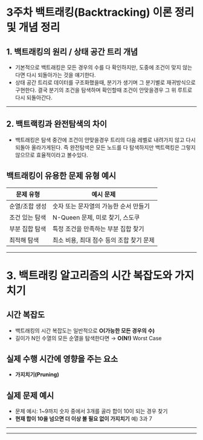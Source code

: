 # 3주차 백트래킹(Backtracking) 이론 정리 및 개념 정리

## 1. 백트래킹의 원리 / 상태 공간 트리 개념

- 기본적으로 백트래킹은 모든 경우의 수를 다 확인하지만, 도중에 조건이 맞지 않는다면 다시 되돌아가는 것을 얘기한다.
- 상태 공간 트리로 데이터를 구조화했을때, 분기가 생기며 그 분기별로 재귀방식으로 구현한다. 결국 분기의 조건을 탐색하며 확인할때 조건이 안맞을경우 그 위 루트로 다시 되돌아간다.

---

## 2. 백트랙킹과 완전탐색의 차이

- 백트래킹은 탐색 중간에 조건이 안맞을경우 트리의 다음 레벨로 내려가지 않고 다시 되돌아 올라가게된다. 즉 완전탐색은 모든 노드를 다 탐색하지만 백트랙킹은 그렇지 않으므로 효율적이라고 볼수있다.

## 백트래킹이 유용한 문제 유형 예시

| 문제 유형      | 예시 문제                                |
| -------------- | ---------------------------------------- |
| 순열/조합 생성 | 숫자 또는 문자열의 가능한 순서 만들기    |
| 조건 있는 탐색 | N-Queen 문제, 미로 찾기, 스도쿠          |
| 부분 집합 탐색 | 특정 조건을 만족하는 부분 집합 찾기      |
| 최적해 탐색    | 최소 비용, 최대 점수 등의 조합 찾기 문제 |

---

# 3. 백트래킹 알고리즘의 시간 복잡도와 가지치기

## 시간 복잡도

- 백트래킹의 시간 복잡도는 일반적으로 **O(가능한 모든 경우의 수)**
- 길이가 N인 수열의 모든 순열을 탐색한다면 → **O(N!)** Worst Case

## 실제 수행 시간에 영향을 주는 요소

- **가지치기(Pruning)**

## 실제 문제 예시

- 문제 예시: 1~9까지 숫자 중에서 3개를 골라 합이 10이 되는 경우 찾기
- **현재 합이 10을 넘으면 더 이상 볼 필요 없이 가지치기** 예) 3과 7

---

---
